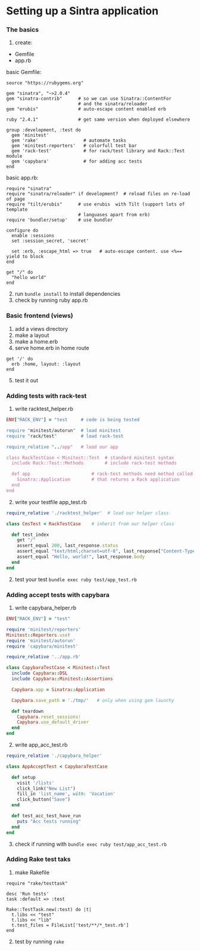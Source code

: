 # Setting up a Sintra application

### The basics
1. create:
- Gemfile
- app.rb

basic Gemfile:
```
source "https://rubygems.org"

gem "sinatra", "~>2.0.4"
gem "sinatra-contrib"      # so we can use Sinatra::ContentFor
                           # and the sinatra/reloader
gem "erubis"               # auto-escape content enabled erb

ruby "2.4.1"               # get same version when deployed elsewhere

group :development, :test do
  gem 'minitest'
  gem 'rake'                 # automate tasks
  gem 'minitest-reporters'   # colorfull test bar
  gem 'rack-test'            # for rack/test library and Rack::Test module
  gem 'capybara'             # for adding acc tests
end
```

basic app.rb:
```
require "sinatra"
require "sinatra/reloader" if development?  # reload files on re-load of page
require "tilt/erubis"      # use erubis  with Tilt (support lots of template
                           # languases apart from erb)
require 'bundler/setup'    # use bundler

configure do
  enable :sessions
  set :session_secret, 'secret'

  set :erb, :escape_html => true   # auto-escape content. use <%== yield to block
end

get "/" do
  "hello world"
end
```

2. run `bundle install` to install dependencies
3. check by running ruby app.rb

### Basic frontend (views)
1. add a views directory
2. make a layout
3. make a home.erb
4. serve home.erb in home route
```
get '/' do
  erb :home, layout: :layout
end
```
5. test it out

### Adding tests with rack-test

1. write racktest_helper.rb
```ruby
ENV["RACK_ENV"] = "test     # code is being tested

require "minitest/autorun"  # load minitest
require "rack/test"         # load rack-test

require_relative "../app"   # load our app

class RackTestCase < Minitest::Test  # standard minitest syntax
  include Rack::Test::Methods        # include rack-test methods

  def app                       # rack-test methods need method called app
    Sinatra::Application        # that returns a Rack application
  end
end
```
2. write your testfile app_test.rb
```ruby
require_relative './racktest_helper'  # load our helper class

class CmsTest < RackTestCase    # inherit from our helper class

  def test_index
    get "/"
    assert_equal 200, last_response.status
    assert_equal "text/html;charset=utf-8", last_response["Content-Type"]
    assert_equal "Hello, world!", last_response.body
  end
end
```

2. test your test `bundle exec ruby test/app_test.rb`

### Adding accept tests with capybara

1. write capybara_helper.rb
```ruby
ENV["RACK_ENV"] = "test"

require 'minitest/reporters'
Minitest::Reporters.use!
require 'minitest/autorun'
require 'capybara/minitest'

require_relative '../app.rb'

class CapybaraTestCase < Minitest::Test
  include Capybara::DSL
  include Capybara::Minitest::Assertions

  Capybara.app = Sinatra::Application

  Capybara.save_path = './tmp/'   # only when using gem launchy

  def teardown
    Capybara.reset_sessions!
    Capybara.use_default_driver
  end
end
```

2. write app_acc_test.rb
```ruby
require_relative './capybara_helper'

class AppAcceptTest < CapybaraTestCase

  def setup
    visit '/lists'
    click_link("New List")
    fill_in 'list_name', with: 'Vacation'
    click_button("Save")
  end

  def test_acc_test_have_run
    puts "Acc tests running"
  end
end
```

3. check if running with `bundle exec ruby test/app_acc_test.rb`

### Adding Rake test taks
1. make Rakefile
```
require "rake/testtask"

desc 'Run tests'
task :default => :test

Rake::TestTask.new(:test) do |t|
  t.libs << "test"
  t.libs << "lib"
  t.test_files = FileList['test/**/*_test.rb']
end
```
2. test by running `rake`

